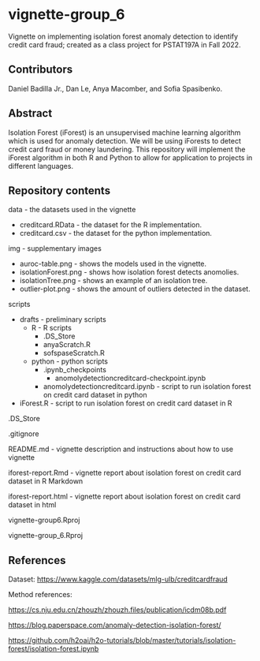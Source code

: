 # vignette-group_6

Vignette on implementing isolation forest anomaly detection to identify credit card fraud; created as a class project for PSTAT197A in Fall 2022.

## Contributors
Daniel Badilla Jr., Dan Le, Anya Macomber, and Sofia Spasibenko.

## Abstract
Isolation Forest (iForest) is an unsupervised machine learning algorithm which is used for anomaly detection. We will be using iForests to detect credit card fraud or money laundering. This repository will implement the iForest algorithm in both R and Python to allow for application to projects in different languages. 

## Repository contents
data - the datasets used in the vignette 
  * creditcard.RData - the dataset for the R implementation.
  * creditcard.csv - the dataset for the python implementation.
  
img - supplementary images
  * auroc-table.png - shows the models used in the vignette.
  * isolationForest.png - shows how isolation forest detects anomolies.
  * isolationTree.png - shows an example of an isolation tree.
  * outlier-plot.png - shows the amount of outliers detected in the dataset.
  
scripts
  * drafts - preliminary scripts
    * R - R scripts
      * .DS_Store
      * anyaScratch.R
      * sofspaseScratch.R
    * python - python scripts
      * .ipynb_checkpoints
        * anomolydetectioncreditcard-checkpoint.ipynb
      * anomolydetectioncreditcard.ipynb - script to run isolation forest on credit card dataset         in python
  * iForest.R - script to run isolation forest on credit card dataset in R
      
.DS_Store

.gitignore

README.md - vignette description and instructions about how to use vignette 

iforest-report.Rmd - vignette report about isolation forest on credit card dataset in R Markdown

iforest-report.html - vignette report about isolation forest on credit card dataset in html

vignette-group6.Rproj

vignette-group_6.Rproj
   
  
    


## References
Dataset: https://www.kaggle.com/datasets/mlg-ulb/creditcardfraud

Method references:

https://cs.nju.edu.cn/zhouzh/zhouzh.files/publication/icdm08b.pdf	

https://blog.paperspace.com/anomaly-detection-isolation-forest/

https://github.com/h2oai/h2o-tutorials/blob/master/tutorials/isolation-forest/isolation-forest.ipynb
